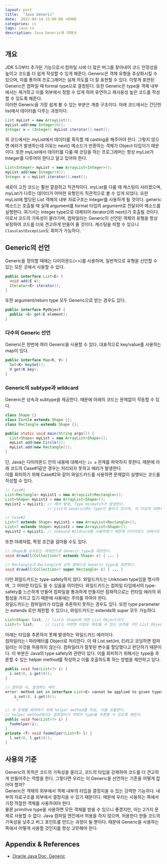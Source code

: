 ```yaml
---
layout: post
title:  "Java Generic"
date:  2022-04-14 23:00:00 +0900
categories: cs
tags: java cs
description: Java Generic에 대해서
---
```


## 개요

JDK 5.0부터 추가된 기능으로서 컴파일 시에 더 많은 버그를 찾아내어 코드 안정성을 높이고 코드를 더 쉽게 작성할 수 있게 해준다. Generic은 객체 유형을 추상화시킬 수 있으며, 이를 통하여 프로그래머는 실제 의도를 더 잘 표현할 수 있다. 이렇게 표현된 Generic은 컴파일 때 formal type으로 결정된다. 또한 Generic은 type을 객체 내부에서는 제거하고 이를 외부에서 정할 수 있게 하여 유연하고 재사용성 높은 코드를 작성할 수 있도록 해준다.  
이러한 Generic을 가장 쉽게 볼 수 있는 부분은 계층 구조이다. 아래 코드에서는 간단한 list에서 데이터를 다루는 과정이다.

```java
List myList = new ArrayList();
myList.add(new Integer(0));
Integer x = (Integer) myList.iterator().next();
```

위 코드에서는 myList에서 데이터를 획득할 때 casting을 해주어야 한다. 그렇지 않으면 에러가 발생하는데 이유는 next() 메소드가 반환하는 객체가 Object 타입이기 때문이다. 또한 myList에서 데이터를 다룰 때 코딩을 하는 프로그래머는 항상 myList가 Integer를 다루어야 한다고 알고 있어야 한다.

```java
List<Integer> myList = new ArrayList<Integer>();
myList.add(new Integer(0));
Integer x = myList.iterator().next();
```

새로이 고친 코드는 훨씬 깔끔하고 직관적이다. myList를 다룰 때 캐스팅이 사라졌으며, myList가 다루는 데이터가 어떠한 유형인지 직관적으로 볼 수 있게 되었다. 또한 myList에 할당된 List 객체의 내부 자료구조는 Integer를 사용하게 될 것이다. generic 메소드는 호출될 때 실제 argument를 formal 타입의 argument로 전달되어 메소드를 실행한다. 여기서는 Integer type으로 대체되어 iterator()와 next()가 호출될 것이다.  
이로서 코드의 가독성이 올라가며, 컴파일러는 Generic이 선언된 객체의 유형을 항상 보장하여 코드를 더욱 견고하게 만들어 줄 것이다. 캐스팅을 피할 수 있으니 `ClassCastException`도 회피가 가능하다.

## Generic의 선언

Generic을 정의할 때에는 다이아몬드(<>)를 사용하며, 일반적으로 유형을 선언할 수 있는 모든 곳에서 사용할 수 있다.  

```java
public interface List<E> {
  void add(E x);
  Iterator<E> iterator();
}
```

또한 argument/return type 모두 Generic으로 받는 경우도 있다.

```java
public interface MyObject {
  public <E> get(E element);
}
```

### 다수의 Generic 선언

Generic은 한번에 여러 Generic을 사용할 수 있다. 대표적으로 key/value를 사용하는 map이 있다.  

```java
public interface Map<K, V> {
  Set<K> keySet();
  V get(K key);
}
```

### Generic의 subtype과 wildcard

Generic은 상속과 subtype을 제공한다. 때문에 아래의 코드는 문제없이 작동할 수 있다.  

```java
class Shape {}
class Circle extends Shape {};
class Rectangle extends Shape {};

public static void main(String args[]) {
  List<Shape> myList = new ArrayList<Shape>();
  myList.add(new Circle());
  myList.add(new Rectangle());
}
```

단, Java는 다이아몬드 안의 내용에 대해서는 `is a` 관계를 파악하지 못한다. 때문에 아래 코드의 Case#1같은 경우는 처리되지 못하고 에러가 발생한다.  
이를 회피하기 위해 Case#2와 같이 와일드카드를 사용하면 문제없이 실행되는 코드를 작성할 수 있다.

```java
// Case#1
List<Rectangle> myList1 = new ArrayList<Rectangle>();
List<Shape> myList2 = new ArrayList<Shape>();
myList2 = myList1; // 에러 발생, Type mismatch가 발생한다.
                   // List의 Generic에는 type이 들어가 있으며, 이 타입에 대해서는 sub-type을 처리할 수 없다.

// Case#2
List<? extends Shape> myList1 = new ArrayList<Rectangle>();
List<? extends Shape> myList2 = new ArrayList<Shape>();
myList2 = myList1; // Unbound Wildcard를 사용하였기 때문에 다이아몬드 내에서도 sub-type을 처리할 수 있다.
```

또한 아래처럼, 특정 조건을 걸어둘 수도 있다.

```java
// Shape를 상속받는 객체만으로 Generic type을 제한한다.
void drawAll(Collection<? extends Shape> c) { ... }

// Rectangle과 Rectangle의 상위 클래스로 Generic type을 제한한다.
void drawAll(Collection<? super Rectangle> c) { ... }
```

다만 와일드카드는 type-safety하지 않다. 와일드카드는 Unknown type임을 명시하며, 그 어떠한 타입도 될 수 있음을 의미한다. 와일드카드는 컴파일 타임에서의 type-safety를 느슨하게 만들어 컴파일을 통과하게 만들지만 잠재적으로는 런타임 에러의 위험성을 가지고 있기 때문에 사용에는 주의를 하여야 한다.  
와일드카드는 컴파일러가 타입을 추론하지 못하는 경우도 있다. 또한 type parameter는 extends 로만 제한할 수 있으나, 와일드카드는 extends와 super 모두 가능하다.  

```java
List<Shape> list; // list는 Shape에 대한 List Object이다
List<?> list;     // list는 어떤한 타입도 매칭될 수 있는 성격을 가진 List Object이다.
```

아래는 타입을 추론하지 못해 발생하는 와일드카드 에러이다.  
컴파일러는 i 파라메터를 Object로 처리한다. 이 때 List.set(int, E)라고 코딩하면 컴파일러는 이것을 허용하지 않는다. 컴파일러가 잘못된 변수를 할당했다고 판단하기 때문이다. 이 부분은 Java의 type safety와 관련이 있다. 이를 회피하기 위해서는 type을 추론할 수 있는 helper method를 작성하고 이를 호출하도록 하는 방법을 제안하고 있다.

```java
public void foo(List<?> i) {
  i.set(0, i.get(0));
}

// 컴파일 시, 발생하는 에러
error: method set in interface List<E> cannot be applied to given types;
    i.set(0, i.get(0));
     ^

// 위 문제를 회피하기 위해 helper method를 작성, 이를 호출한다.
// helper method에서는 컴파일러가 객체의 type을 추론할 수 있도록 해준다.
public void foo(List<?> i) {
  fooHelper(i);
}
private <T> void fooHelper(List<T> l) {
  l.set(0, l.get(0));
}
```

## 사용의 기준

Generic의 목적은 코드의 가독성을 올리고, 코드의 타입을 강제하여 코드를 더 견고하게 만들어주는 역할을 한다. 그렇다면 우리는 이 Generic을 선언하는 기준을 어떻게 잡아야 할까?  
Generic은 객체의 외부에서 객체 내부의 타입을 결정지을 수 있는 강력한 기능히다. 내부의 자료구조를 외부에서 결정지을 수 있기 때문이다. 때문에 우리는 사용하는 쪽에서 가장 적절한 객체를 사용하여야 한다.  
물론 primitive type을 사용하면 모든 객체를 받을 수 있으니 좋겠지만, 이는 2가지 문제로 사용할 수 없다. Java 컴파일 엔진에서 허용을 하지 않으며, 허용한다 한들 코드의 가독성을 낮추고 버그 포인트를 만드는 과정이 될 뿐이다. 때문에 Generic을 사용하는 쪽에서 어떻게 사용할 것인지를 항상 고민해야 한다.

## Appendix & References

- [Oracle Java Doc, Generic](https://docs.oracle.com/javase/tutorial/extra/generics/index.html)
